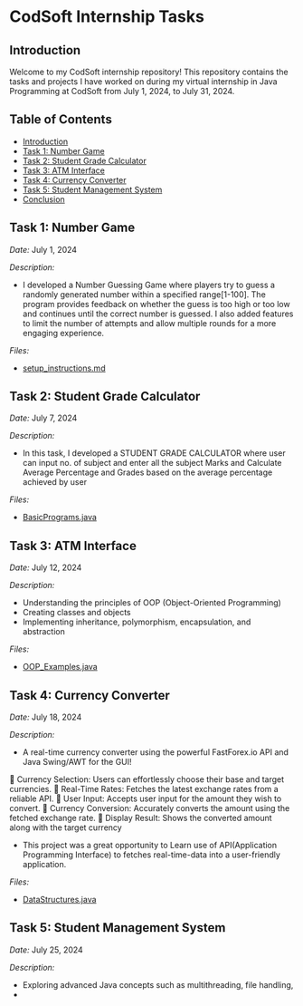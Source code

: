 # CodSoft Internship Tasks

## Introduction
Welcome to my CodSoft internship repository! This repository contains the tasks and projects I have worked on during my virtual internship in Java Programming at CodSoft from July 1, 2024, to July 31, 2024.

## Table of Contents
- [Introduction](#introduction)
- [Task 1: Number Game](#task-1-Number-Game)
- [Task 2: Student Grade Calculator](#task-2-Student-Grade-Calculator)
- [Task 3: ATM Interface](#task-3-ATM-Interface)
- [Task 4: Currency Converter](#task-4-Currency-Converter)
- [Task 5: Student Management System](#task-5-Student-Management-Systems)
- [Conclusion](#conclusion)

## Task 1: Number Game
*Date:* July 1, 2024

*Description:* 
- I developed a Number Guessing Game where players try to guess a randomly generated number 
  within a specified range[1-100]. The program provides feedback on whether the guess is too 
  high or too low and continues until the correct number is guessed. I also added features to 
  limit the number of attempts and allow multiple rounds for a more engaging experience.

*Files:* 
- [setup_instructions.md](tasks/task1/setup_instructions.md)

## Task 2: Student Grade Calculator
*Date:* July 7, 2024

*Description:* 
- In this task, I developed a STUDENT GRADE CALCULATOR where user can input no. of subject and 
  enter all the subject Marks and Calculate Average Percentage and Grades based on the average 
  percentage achieved by user

*Files:* 
- [BasicPrograms.java](tasks/task2/BasicPrograms.java)
## Task 3: ATM Interface
*Date:* July 12, 2024

*Description:* 
- Understanding the principles of OOP (Object-Oriented Programming)
- Creating classes and objects
- Implementing inheritance, polymorphism, encapsulation, and abstraction

*Files:* 
- [OOP_Examples.java](tasks/task3/OOP_Examples.java)

## Task 4:  Currency Converter
*Date:* July 18, 2024

*Description:* 
- A real-time currency converter using the powerful FastForex.io
  API and Java Swing/AWT for the GUI!

🔹 Currency Selection: Users can effortlessly choose their base and target currencies. 
🔹 Real-Time Rates: Fetches the latest exchange rates from a reliable API. 
🔹 User Input: Accepts user input for the amount they wish to convert. 
🔹 Currency Conversion: Accurately converts the amount using the fetched exchange rate. 
🔹 Display Result: Shows the converted amount along with the target currency 

- This project was a great opportunity to Learn use of API(Application Programming Interface) 
  to fetches real-time-data into a user-friendly application. 

*Files:* 
- [DataStructures.java](tasks/task4/DataStructures.java)










## Task 5: Student Management System
*Date:* July 25, 2024

*Description:* 
- Exploring advanced Java concepts such as multithreading, file handling,
-
